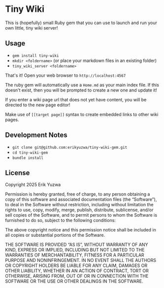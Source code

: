 # Tiny Wiki

This is (hopefully) small Ruby gem that you can use to launch and run your own little,
tiny wiki server!

## Usage

- `gem install tiny-wiki`
- `mkdir <foldername>` (or place your markdown files in an existing folder)
- `tiny_wiki_server <foldername>` 

That's it! Open your web browser to `http://localhost:4567`

The ruby gem will automatically use a `Home.md` as your main index file. If this
doesn't exist, then you will be prompted to create a new one and update it!

If you enter a wiki page url that does not yet have content, you will be directed
to the new page editor!

Make use of `[[target page]]` syntax to create embedded links to other wiki pages.

## Development Notes

- `git clone git@github.com:erikyuzwa/tiny-wiki-gem.git`
- `cd tiny-wiki-gem`
- `bundle install`


## License

Copyright 2025 Erik Yuzwa

Permission is hereby granted, free of charge, to any person obtaining a copy of this
software and associated documentation files (the “Software”), to deal in the Software
without restriction, including without limitation the rights to use, copy, modify, merge,
publish, distribute, sublicense, and/or sell copies of the Software, and to permit persons
to whom the Software is furnished to do so, subject to the following conditions:

The above copyright notice and this permission notice shall be included in all copies or
substantial portions of the Software.

THE SOFTWARE IS PROVIDED “AS IS”, WITHOUT WARRANTY OF ANY KIND, EXPRESS OR IMPLIED,
INCLUDING BUT NOT LIMITED TO THE WARRANTIES OF MERCHANTABILITY, FITNESS FOR A PARTICULAR
PURPOSE AND NONINFRINGEMENT. IN NO EVENT SHALL THE AUTHORS OR COPYRIGHT HOLDERS BE LIABLE
FOR ANY CLAIM, DAMAGES OR OTHER LIABILITY, WHETHER IN AN ACTION OF CONTRACT, TORT OR
OTHERWISE, ARISING FROM, OUT OF OR IN CONNECTION WITH THE SOFTWARE OR THE USE OR OTHER
DEALINGS IN THE SOFTWARE.
